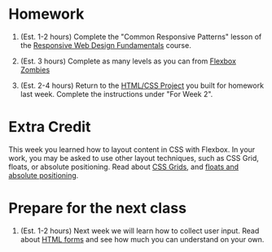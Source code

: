 # Homework

1. (Est. 1-2 hours) Complete the "Common Responsive Patterns" lesson of the [Responsive Web Design Fundamentals](https://www.udacity.com/course/responsive-web-design-fundamentals--ud893) course.

1. (Est. 3 hours) Complete as many levels as you can from [Flexbox Zombies](http://flexboxzombies.com/)

1. (Est. 2-4 hours) Return to the [HTML/CSS Project](https://github.com/CodeYourFuture/html-css-project) you built for homework last week. Complete the instructions under "For Week 2".

# Extra Credit

This week you learned how to layout content in CSS with Flexbox. In your work, you may be asked to use other layout techniques, such as CSS Grid, floats, or absolute positioning. Read about [CSS Grids](https://css-tricks.com/snippets/css/complete-guide-grid/), and [floats and absolute positioning](http://learn.shayhowe.com/html-css/positioning-content/).

# Prepare for the next class

1. (Est. 1-2 hours) Next week we will learn how to collect user input. Read about [HTML forms](https://learn.shayhowe.com/html-css/building-forms/) and see how much you can understand on your own.
